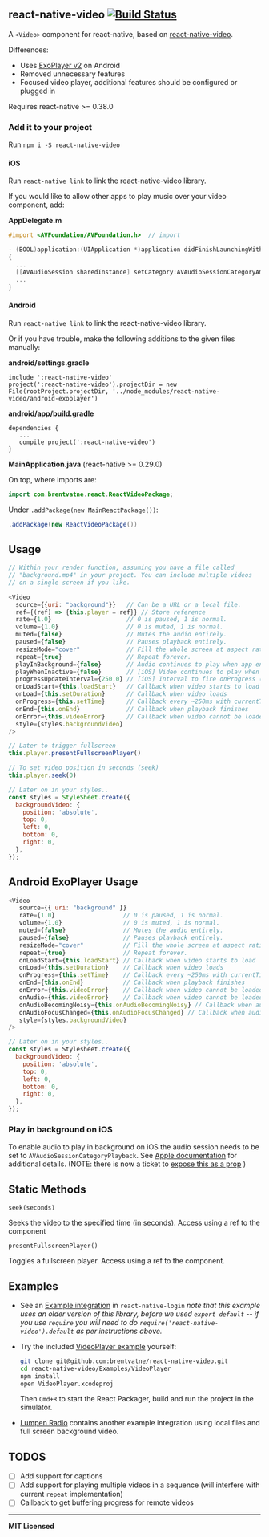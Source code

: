 ## react-native-video [![Build Status](https://travis-ci.org/drivetribe/react-native-video.svg?branch=master)](https://travis-ci.org/drivetribe/react-native-video)

A `<Video>` component for react-native, based on [react-native-video](https://github.com/react-native-community/react-native-video).

Differences:
- Uses [ExoPlayer v2](https://github.com/google/ExoPlayer) on Android
- Removed unnecessary features
- Focused video player, additional features should be configured or plugged in

Requires react-native >= 0.38.0

### Add it to your project

Run `npm i -S react-native-video`

#### iOS

Run `react-native link` to link the react-native-video library.

If you would like to allow other apps to play music over your video component, add:

**AppDelegate.m**

```objective-c
#import <AVFoundation/AVFoundation.h>  // import

- (BOOL)application:(UIApplication *)application didFinishLaunchingWithOptions:(NSDictionary *)launchOptions
{
  ...
  [[AVAudioSession sharedInstance] setCategory:AVAudioSessionCategoryAmbient error:nil];  // allow
  ...
}
```

#### Android

Run `react-native link` to link the react-native-video library.

Or if you have trouble, make the following additions to the given files manually:

**android/settings.gradle**

```
include ':react-native-video'
project(':react-native-video').projectDir = new File(rootProject.projectDir, '../node_modules/react-native-video/android-exoplayer')
```

**android/app/build.gradle**

```
dependencies {
   ...
   compile project(':react-native-video')
}
```

**MainApplication.java** (react-native >= 0.29.0)

On top, where imports are:

```java
import com.brentvatne.react.ReactVideoPackage;
```

Under `.addPackage(new MainReactPackage())`:

```java
.addPackage(new ReactVideoPackage())
```

## Usage

```javascript
// Within your render function, assuming you have a file called
// "background.mp4" in your project. You can include multiple videos
// on a single screen if you like.

<Video
  source={{uri: "background"}}   // Can be a URL or a local file.
  ref={(ref) => {this.player = ref}} // Store reference
  rate={1.0}                     // 0 is paused, 1 is normal.
  volume={1.0}                   // 0 is muted, 1 is normal.
  muted={false}                  // Mutes the audio entirely.
  paused={false}                 // Pauses playback entirely.
  resizeMode="cover"             // Fill the whole screen at aspect ratio.
  repeat={true}                  // Repeat forever.
  playInBackground={false}       // Audio continues to play when app entering background.
  playWhenInactive={false}       // [iOS] Video continues to play when control or notification center are shown.
  progressUpdateInterval={250.0} // [iOS] Interval to fire onProgress (default to ~250ms)
  onLoadStart={this.loadStart}   // Callback when video starts to load
  onLoad={this.setDuration}      // Callback when video loads
  onProgress={this.setTime}      // Callback every ~250ms with currentTime
  onEnd={this.onEnd}             // Callback when playback finishes
  onError={this.videoError}      // Callback when video cannot be loaded
  style={styles.backgroundVideo}
/>

// Later to trigger fullscreen
this.player.presentFullscreenPlayer()

// To set video position in seconds (seek)
this.player.seek(0)

// Later on in your styles..
const styles = StyleSheet.create({
  backgroundVideo: {
    position: 'absolute',
    top: 0,
    left: 0,
    bottom: 0,
    right: 0,
  },
});
```


## Android ExoPlayer Usage

```javascript
<Video
   source={{ uri: "background" }}
   rate={1.0}                   // 0 is paused, 1 is normal.
   volume={1.0}                 // 0 is muted, 1 is normal.
   muted={false}                // Mutes the audio entirely.
   paused={false}               // Pauses playback entirely.
   resizeMode="cover"           // Fill the whole screen at aspect ratio.
   repeat={true}                // Repeat forever.
   onLoadStart={this.loadStart} // Callback when video starts to load
   onLoad={this.setDuration}    // Callback when video loads
   onProgress={this.setTime}    // Callback every ~250ms with currentTime
   onEnd={this.onEnd}           // Callback when playback finishes
   onError={this.videoError}    // Callback when video cannot be loaded
   onAudio={this.videoError}    // Callback when video cannot be loaded
   onAudioBecomingNoisy={this.onAudioBecomingNoisy} // Callback when audio is becoming noisy - should pause video
   onAudioFocusChanged={this.onAudioFocusChanged} // Callback when audio focus has been lost - another app stole focus pause if lost
   style={styles.backgroundVideo}
/>

// Later on in your styles..
const styles = Stylesheet.create({
  backgroundVideo: {
    position: 'absolute',
    top: 0,
    left: 0,
    bottom: 0,
    right: 0,
  },
});
```

### Play in background on iOS

To enable audio to play in background on iOS the audio session needs to be set to `AVAudioSessionCategoryPlayback`. See [Apple documentation][3] for additional details. (NOTE: there is now a ticket to [expose this as a prop]( https://github.com/react-native-community/react-native-video/issues/310) )

## Static Methods

`seek(seconds)`

Seeks the video to the specified time (in seconds). Access using a ref to the component

`presentFullscreenPlayer()`

Toggles a fullscreen player. Access using a ref to the component.

## Examples

- See an [Example integration][1] in `react-native-login` *note that this example uses an older version of this library, before we used `export default` -- if you use `require` you will need to do `require('react-native-video').default` as per instructions above.*
- Try the included [VideoPlayer example][2] yourself:

   ```sh
   git clone git@github.com:brentvatne/react-native-video.git
   cd react-native-video/Examples/VideoPlayer
   npm install
   open VideoPlayer.xcodeproj

   ```

   Then `Cmd+R` to start the React Packager, build and run the project in the simulator.

- [Lumpen Radio](https://github.com/jhabdas/lumpen-radio) contains another example integration using local files and full screen background video.

## TODOS

- [ ] Add support for captions
- [ ] Add support for playing multiple videos in a sequence (will interfere with current `repeat` implementation)
- [ ] Callback to get buffering progress for remote videos

[1]: https://github.com/brentvatne/react-native-login/blob/56c47a5d1e23781e86e19b27e10427fd6391f666/App/Screens/UserInfoScreen.js#L32-L35
[2]: https://github.com/react-native-community/react-native-video/tree/master/example
[3]: https://developer.apple.com/library/ios/qa/qa1668/_index.html

---

**MIT Licensed**

